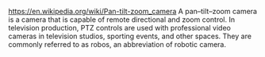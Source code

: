 https://en.wikipedia.org/wiki/Pan-tilt-zoom_camera
A pan–tilt–zoom camera is a camera that is capable of remote directional and zoom control. In television production, PTZ controls are used with professional video cameras in television studios, sporting events, and other spaces. They are commonly referred to as robos, an abbreviation of robotic camera.